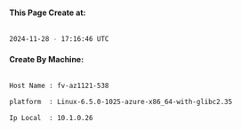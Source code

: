 
   
#### This Page Create at:

```bash

2024-11-28 - 17:16:46 UTC

```

#### Create By Machine:

```bash

Host Name : fv-az1121-538

platform  : Linux-6.5.0-1025-azure-x86_64-with-glibc2.35

Ip Local  : 10.1.0.26

```


